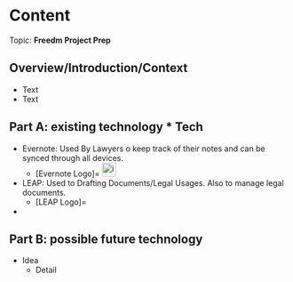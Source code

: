 # Content
Topic: **Freedm Project Prep**

## Overview/Introduction/Context
* Text
* Text

## Part A: existing technology              * Tech
* Evernote: Used By Lawyers o keep track of their notes and can be synced through all devices.
  * [Evernote Logo]=     <img width="25" height="25" alt="image" src="https://github.com/user-attachments/assets/e9ea3985-7919-4a30-87fa-71412d0ec56c">
* LEAP: Used to Drafting Documents/Legal Usages. Also to manage legal documents.
  * [LEAP Logo]=
* 

## Part B: possible future technology
* Idea
  * Detail
